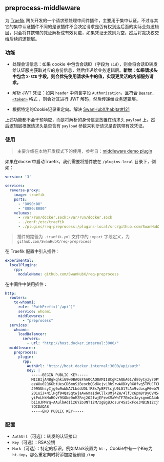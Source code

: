 ## preprocess-middleware

为 [Traefik](https://traefik.io/traefik/) 网关开发的一个请求预处理中间件插件，主要用于集中认证。不过与其它的集中认证插件不同的是该插件不会决定请求是否有权到达后面的实际业务逻辑层，只会将其携带的凭证解析成有效负载，如果凭证无效则为空，然后将裁决权交给后续的逻辑层。

### 功能

- 处理会话信息：如果 cookie 中包含会话ID（字段为 `sid`），则会将会话ID转发给认证服务获取对应的身份信息，然后传递给业务逻辑层。**新增：如果请求头中包含 `X-SID` 字段，则会优先使用请求头中的值，实现更灵活的内部服务请求。**

- 解析 JWT 凭证：如果 `header` 中包含字段 `Authorization`，且符合 [`Bearer <token>`](https://swagger.io/docs/specification/authentication/bearer-authentication/) 格式 ，则会对其进行 JWT 解码，然后传递给业务逻辑层。

- 根据特定的Cookie记录重定向。解决 [SwanHubX/habitat#121](https://github.com/SwanHubX/habitat/issues/121)

上述功能都不会干预响应，而是将解析的身份信息放置在请求头 `payload` 上，然后逻辑层根据请求头是否含有 `payload` 参数来判断请求是否携带有效凭证。

### 使用

> 主要介绍在本地开发模式下的使用，参考自：[middleware demo plugin](https://github.com/traefik/plugindemo)

如果在docker中启动Traefik，我们需要将插件放在 `/plugins-local` 目录下，例如：

```yaml
version: '3'

services:
  reverse-proxy:
    image: traefik
    ports:
      - "8090:80"
      - "8080:8080"
    volumes:
      - /var/run/docker.sock:/var/run/docker.sock
      - ./conf:/etc/traefik
      - ./plugins/req-preprocess:/plugins-local/src/github.com/SwanHubX/req-preprocess
```

> 插件的路径为 `.traefik.yml` 文件中的 `import` 字段定义，为 `github.com/SwanHubX/req-preprocess`

在 Traefik 配置中引入插件：

```yaml
experimental:
  localPlugins:
    rpp:
      moduleName: github.com/SwanHubX/req-preprocess
```

在中间件中使用插件：

```yaml
http:
  routers:
    to-whoami:
      rule: "PathPrefix(`/api`)"
      service: whoami
      middlewares:
        - "preprocess"
  services:
    whoami:
      loadBalancer:
        servers:
          - url: "http://host.docker.internal:3000/"
  middlewares:
    preprocess:
      plugin: 
        rpp:
          AuthUrl: "http://host.docker.internal:3000/api/auth"
          Key: |
          	-----BEGIN PUBLIC KEY-----
            MIIBIjANBgkqhkiG9w0BAQEFAAOCAQ8AMIIBCgKCAQEA61/d80yCyzy70PtWcslU
            ezWOu02Q6GbtUesCD6mnSiBeocbQGdXejvLRbSrwA8DXyRX8fvg5TPUCFCUza8DW
            J995UhsyIjg6w9ubNA7LbddUDLfREs7pBP7lcjU0LG17LAm9vdusgF6wb7UgGctA
            201uiJ+NilHgf94QaSqtwjaAw6maIdACllxUMj4ZW/4lfJc6pm8YDyOVM5+eE+jE
            yiPoLhkMuROvY9SONe0oMZRnj2O2fwjEPzwXMaWnTF7Em2cJaysgnnDA4dcxa64a
            b1imJPMYq+AAulbAdIiz6YZoUNT12M/zgBgBJcsur4Ss5xFceJMB1N12cjfqA+S3
            7QIDAQAB
            -----END PUBLIC KEY-----

```

### 配置

- `AuthUrl`（可选）：转发的认证接口
- `Key`（可选）：RSA公钥
- `Mark`（可选）：特定的标识。例如Mark设置为 `ht-`，Cookie中有一个Key为 `ht-iop`，那么重定向时将添加路径前缀 `/iop`
